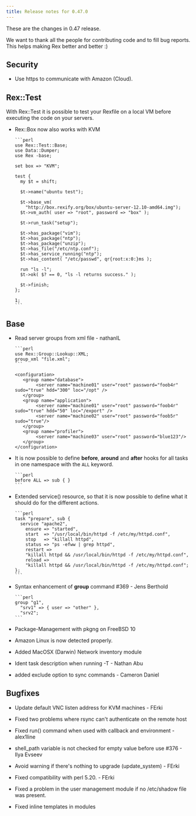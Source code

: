 ```yaml
---
title: Release notes for 0.47.0
---
```


These are the changes in 0.47 release.

We want to thank all the people for contributing code and to fill bug reports. This helps making Rex better and better :)

## Security

-   Use https to communicate with Amazon (Cloud).

## Rex::Test

With Rex::Test it is possible to test your Rexfile on a local VM before executing the code on your servers.

-   Rex::Box now also works with KVM

        ```perl
        use Rex::Test::Base;
        use Data::Dumper;
        use Rex -base;

        set box => "KVM";

        test {
          my $t = shift;

          $t->name("ubuntu test");

          $t->base_vm(
            "http://box.rexify.org/box/ubuntu-server-12.10-amd64.img");
          $t->vm_auth( user => "root", password => "box" );

          $t->run_task("setup");

          $t->has_package("vim");
          $t->has_package("ntp");
          $t->has_package("unzip");
          $t->has_file("/etc/ntp.conf");
          $t->has_service_running("ntp");
          $t->has_content( "/etc/passwd", qr{root:x:0:}ms );

          run "ls -l";
          $t->ok( $? == 0, "ls -l returns success." );

          $t->finish;
        };

        1;
        ```

## Base

-   Read server groups from xml file - nathanIL

        ```perl
        use Rex::Group::Lookup::XML;
        group_xml "file.xml";
        ```

        <configuration>
           <group name="database">
                <server name="machine01" user="root" password="foob4r" sudo="true" hdd="300" loc="/opt" />
           </group>
           <group name="application">
                <server name="machine01" user="root" password="foob4r" sudo="true" hdd="50" loc="/export" />
                <server name="machine02" user="root" password="foob5r" sudo="true"/>
           </group>
           <group name="profiler">
                <server name="machine03" user="root" password="blue123"/>
           </group>
        </configuration>

-   It is now possible to define **before**, **around** and **after** hooks for all tasks in one namespace with the `ALL` keyword.

        ```perl
        before ALL => sub { }
        ```

-   Extended service() resource, so that it is now possible to define what it should do for the different actions.

        ```perl
        task "prepare", sub {
          service "apache2",
            ensure => "started",
            start  => "/usr/local/bin/httpd -f /etc/my/httpd.conf",
            stop   => "killall httpd",
            status => "ps -efww | grep httpd",
            restart =>
            "killall httpd && /usr/local/bin/httpd -f /etc/my/httpd.conf",
            reload =>
            "killall httpd && /usr/local/bin/httpd -f /etc/my/httpd.conf";
        };
        ```

-   Syntax enhancement of **group** command \#369 - Jens Berthold

        ```perl
        group "g1",
          "srv1" => { user => "other" },
          "srv2";
        ```

-   Package-Management with pkgng on FreeBSD 10

-   Amazon Linux is now detected properly.

-   Added MacOSX (Darwin) Network inventory module

-   Ident task description when running -T - Nathan Abu

-   added exclude option to sync commands - Cameron Daniel

## Bugfixes

-   Update default VNC listen address for KVM machines - FErki

-   Fixed two problems where rsync can't authenticate on the remote host

-   Fixed run() command when used with callback and environment - alex1line

-   shell\_path variable is not checked for empty value before use \#376 - Ilya Evseev

-   Avoid warning if there's nothing to upgrade (update\_system) - FErki

-   Fixed compatibility with perl 5.20. - FErki

-   Fixed a problem in the user management module if no /etc/shadow file was present.

-   Fixed inline templates in modules


